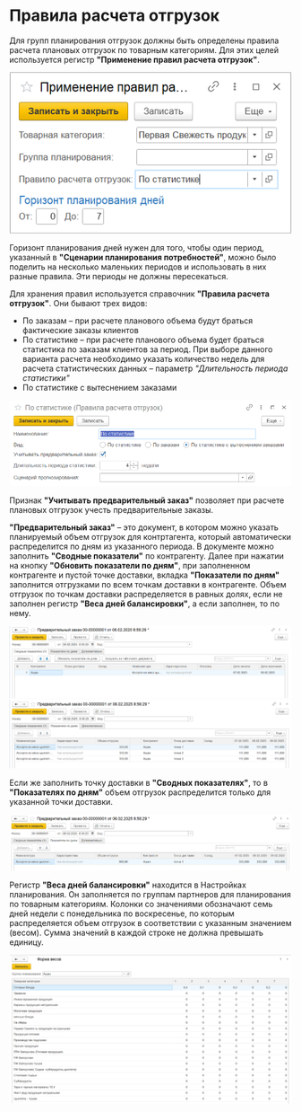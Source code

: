 # Правила расчета отгрузок

Для групп планирования отгрузок должны быть определены правила расчета плановых отгрузок по товарным категориям. Для этих целей используется регистр **"Применение правил расчета отгрузок"**.

[![1][1]][1]

Горизонт планирования дней нужен для того, чтобы один период, указанный в **"Сценарии планирования потребностей"**, можно было поделить на несколько маленьких периодов и использовать в них разные правила. Эти периоды не должны пересекаться.

Для хранения правил используется справочник **"Правила расчета отгрузок"**. Они бывают трех видов:

- По заказам – при расчете планового объема будут браться фактические заказы клиентов
- По статистике – при расчете планового объема будет браться статистика по заказам клиентов за период. При выборе данного варианта расчета необходимо указать количество недель для расчета статистических данных – параметр *"Длительность периода статистики"*
- По статистике с вытеснением заказами

[![2][2]][2]

Признак **"Учитывать предварительный заказ"** позволяет при расчете плановых отгрузок учесть предварительные заказы.

**"Предварительный заказ"** – это документ, в котором можно указать планируемый объем отгрузок для контртагента, который автоматически распределится по дням из указанного периода. В документе можно заполнить **"Сводные показатели"** по контрагенту. Далее при нажатии на кнопку **"Обновить показатели по дням"**, при заполненном контрагенте и пустой точке доставки, вкладка **"Показатели по дням"** заполнится отгрузками по всем точкам доставки в контрагенте. Объем отгрузок по точкам доставки распределяется в равных долях, если не заполнен регистр **"Веса дней балансировки"**, а если заполнен, то по нему.

[![3][3]][3]
[![4][4]][4]

Если же заполнить точку доставки в **"Сводных показателях"**, то в **"Показателях по дням"** объем отгрузок распределится только для указанной точки доставки.

[![5][5]][5]

Регистр **"Веса дней балансировки"** находится в Настройках планирования. Он заполняется по группам партнеров для планирования по товарным категориям. Колонки со значениями обозначают семь дней недели с понедельника по воскресенье, по которым распределяется объем отгрузок в соответствии с указанным значением (весом). Сумма значений в каждой строке не должна превышать единицу. 

[![6][6]][6]

[1]: RulesForCalculatingShipments.assets/1.png
[2]: RulesForCalculatingShipments.assets/2.png
[3]: RulesForCalculatingShipments.assets/3.png
[4]: RulesForCalculatingShipments.assets/4.png
[5]: RulesForCalculatingShipments.assets/5.png
[6]: RulesForCalculatingShipments.assets/6.png
